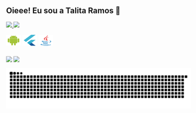 ## Oieee! Eu sou a Talita Ramos 👋

<div>
  <a href="https://github.com/TalitaRamos">
    <img height="180em" src="https://github-readme-stats-glig0y0l2-talitaramos-projects.vercel.app/api?username=TalitaRamos&show_icons=true&theme=dracula&include_all_commits=true&count_private=true"/>
    <img height="180em" src="https://github-readme-stats-glig0y0l2-talitaramos-projects.vercel.app/api/top-langs/?username=TalitaRamos&layout=compact&langs_count=7&theme=dracula"/>
  </a>
</div>

<div style="display: inline_block"><br>
  <img align="center" alt="Talita-Android" height="30" width="40" src="https://github.com/devicons/devicon/blob/master/icons/android/android-original.svg">
  <img align="center" alt="Talita-Flutter" height="30" width="40" src="https://github.com/devicons/devicon/blob/master/icons/flutter/flutter-original.svg">
  <img align="center" alt="Talita-Java" height="30" width="40" src="https://github.com/devicons/devicon/blob/master/icons/java/java-original.svg">
</div>

##

<div> 
  <a href = "mailto:talitasantosrd@gmail.com"><img src="https://img.shields.io/badge/-Gmail-%23333?style=for-the-badge&logo=gmail&logoColor=white" target="_blank"></a>
  <a href="https://www.linkedin.com/in/talita-ramos-7b3a59138/" target="_blank"><img src="https://img.shields.io/badge/-LinkedIn-%230077B5?style=for-the-badge&logo=linkedin&logoColor=white" target="_blank"></a> 

  ![Snake animation](https://github.com/TalitaRamos/TalitaRamos/blob/output/github-contribution-grid-snake.svg)
</div>
